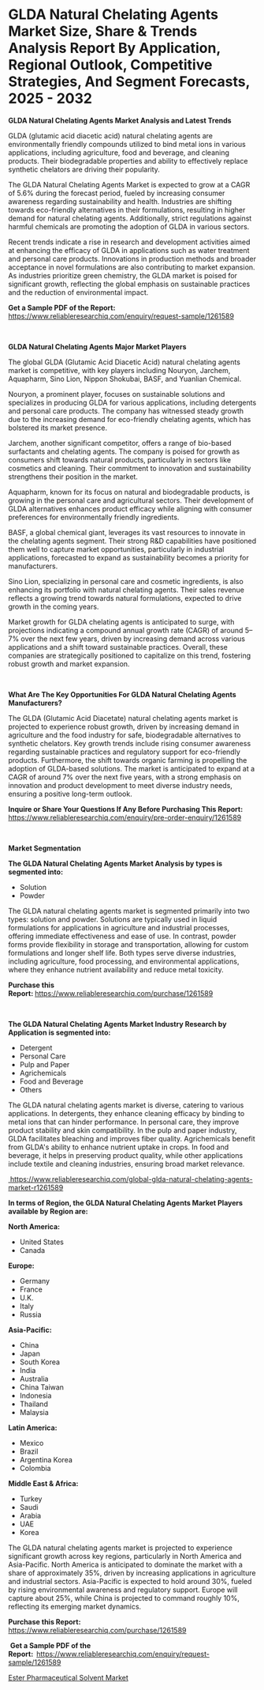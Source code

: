 <p><h1>GLDA Natural Chelating Agents Market Size, Share & Trends Analysis Report By Application, Regional Outlook, Competitive Strategies, And Segment Forecasts, 2025 - 2032</h1></p><p><strong>GLDA Natural Chelating Agents Market Analysis and Latest Trends</strong></p>
<p><p>GLDA (glutamic acid diacetic acid) natural chelating agents are environmentally friendly compounds utilized to bind metal ions in various applications, including agriculture, food and beverage, and cleaning products. Their biodegradable properties and ability to effectively replace synthetic chelators are driving their popularity. </p><p>The GLDA Natural Chelating Agents Market is expected to grow at a CAGR of 5.6% during the forecast period, fueled by increasing consumer awareness regarding sustainability and health. Industries are shifting towards eco-friendly alternatives in their formulations, resulting in higher demand for natural chelating agents. Additionally, strict regulations against harmful chemicals are promoting the adoption of GLDA in various sectors.</p><p>Recent trends indicate a rise in research and development activities aimed at enhancing the efficacy of GLDA in applications such as water treatment and personal care products. Innovations in production methods and broader acceptance in novel formulations are also contributing to market expansion. As industries prioritize green chemistry, the GLDA market is poised for significant growth, reflecting the global emphasis on sustainable practices and the reduction of environmental impact.</p></p>
<p><strong>Get a Sample PDF of the Report:&nbsp;</strong> <a href="https://www.reliableresearchiq.com/enquiry/request-sample/1261589?utm_campaign=2853&utm_medium=2&utm_source=Github&utm_content=ia&utm_term=03042025&utm_id=glda-natural-chelating-agents">https://www.reliableresearchiq.com/enquiry/request-sample/1261589</a></p>
<p>&nbsp;</p>
<p><strong>GLDA Natural Chelating Agents Major Market Players</strong></p>
<p><p>The global GLDA (Glutamic Acid Diacetic Acid) natural chelating agents market is competitive, with key players including Nouryon, Jarchem, Aquapharm, Sino Lion, Nippon Shokubai, BASF, and Yuanlian Chemical. </p><p>Nouryon, a prominent player, focuses on sustainable solutions and specializes in producing GLDA for various applications, including detergents and personal care products. The company has witnessed steady growth due to the increasing demand for eco-friendly chelating agents, which has bolstered its market presence.</p><p>Jarchem, another significant competitor, offers a range of bio-based surfactants and chelating agents. The company is poised for growth as consumers shift towards natural products, particularly in sectors like cosmetics and cleaning. Their commitment to innovation and sustainability strengthens their position in the market.</p><p>Aquapharm, known for its focus on natural and biodegradable products, is growing in the personal care and agricultural sectors. Their development of GLDA alternatives enhances product efficacy while aligning with consumer preferences for environmentally friendly ingredients.</p><p>BASF, a global chemical giant, leverages its vast resources to innovate in the chelating agents segment. Their strong R&D capabilities have positioned them well to capture market opportunities, particularly in industrial applications, forecasted to expand as sustainability becomes a priority for manufacturers.</p><p>Sino Lion, specializing in personal care and cosmetic ingredients, is also enhancing its portfolio with natural chelating agents. Their sales revenue reflects a growing trend towards natural formulations, expected to drive growth in the coming years.</p><p>Market growth for GLDA chelating agents is anticipated to surge, with projections indicating a compound annual growth rate (CAGR) of around 5–7% over the next few years, driven by increasing demand across various applications and a shift toward sustainable practices. Overall, these companies are strategically positioned to capitalize on this trend, fostering robust growth and market expansion.</p></p>
<p>&nbsp;</p>
<p><strong>What Are The Key Opportunities For GLDA Natural Chelating Agents Manufacturers?</strong></p>
<p><p>The GLDA (Glutamic Acid Diacetate) natural chelating agents market is projected to experience robust growth, driven by increasing demand in agriculture and the food industry for safe, biodegradable alternatives to synthetic chelators. Key growth trends include rising consumer awareness regarding sustainable practices and regulatory support for eco-friendly products. Furthermore, the shift towards organic farming is propelling the adoption of GLDA-based solutions. The market is anticipated to expand at a CAGR of around 7% over the next five years, with a strong emphasis on innovation and product development to meet diverse industry needs, ensuring a positive long-term outlook.</p></p>
<p><strong>Inquire or Share Your Questions If Any Before Purchasing This Report:</strong> <a href="https://www.reliableresearchiq.com/enquiry/pre-order-enquiry/1261589?utm_campaign=2853&utm_medium=2&utm_source=Github&utm_content=ia&utm_term=03042025&utm_id=glda-natural-chelating-agents">https://www.reliableresearchiq.com/enquiry/pre-order-enquiry/1261589</a></p>
<p>&nbsp;</p>
<p><strong>Market Segmentation</strong></p>
<p><strong>The GLDA Natural Chelating Agents Market Analysis by types is segmented into:</strong></p>
<p><ul><li>Solution</li><li>Powder</li></ul></p>
<p><p>The GLDA natural chelating agents market is segmented primarily into two types: solution and powder. Solutions are typically used in liquid formulations for applications in agriculture and industrial processes, offering immediate effectiveness and ease of use. In contrast, powder forms provide flexibility in storage and transportation, allowing for custom formulations and longer shelf life. Both types serve diverse industries, including agriculture, food processing, and environmental applications, where they enhance nutrient availability and reduce metal toxicity.</p></p>
<p><strong>Purchase this Report:&nbsp;</strong><a href="https://www.reliableresearchiq.com/purchase/1261589?utm_campaign=2853&utm_medium=2&utm_source=Github&utm_content=ia&utm_term=03042025&utm_id=glda-natural-chelating-agents">https://www.reliableresearchiq.com/purchase/1261589</a></p>
<p>&nbsp;</p>
<p><strong>The GLDA Natural Chelating Agents Market Industry Research by Application is segmented into:</strong></p>
<p><ul><li>Detergent</li><li>Personal Care</li><li>Pulp and Paper</li><li>Agrichemicals</li><li>Food and Beverage</li><li>Others</li></ul></p>
<p><p>The GLDA natural chelating agents market is diverse, catering to various applications. In detergents, they enhance cleaning efficacy by binding to metal ions that can hinder performance. In personal care, they improve product stability and skin compatibility. In the pulp and paper industry, GLDA facilitates bleaching and improves fiber quality. Agrichemicals benefit from GLDA's ability to enhance nutrient uptake in crops. In food and beverage, it helps in preserving product quality, while other applications include textile and cleaning industries, ensuring broad market relevance.</p></p>
<p><a href="https://www.reliableresearchiq.com/global-glda-natural-chelating-agents-market-r1261589?utm_campaign=2853&utm_medium=2&utm_source=Github&utm_content=ia&utm_term=03042025&utm_id=glda-natural-chelating-agents">&nbsp;https://www.reliableresearchiq.com/global-glda-natural-chelating-agents-market-r1261589</a></p>
<p><strong>In terms of Region, the GLDA Natural Chelating Agents Market Players available by Region are:</strong></p>
<p>
    <p> <strong> North America: </strong>
        <ul>
            <li>United States</li>
            <li>Canada</li>
        </ul>
        </p> 
    <p> <strong> Europe: </strong>
        <ul>
            <li>Germany</li>
            <li>France</li>
            <li>U.K.</li>
            <li>Italy</li>
            <li>Russia</li>
        </ul>
        </p> 
    <p> <strong> Asia-Pacific: </strong>
        <ul>
            <li>China</li>
            <li>Japan</li>
            <li>South Korea</li>
            <li>India</li>
            <li>Australia</li>
            <li>China Taiwan</li>
            <li>Indonesia</li>
            <li>Thailand</li>
            <li>Malaysia</li>
        </ul>
        </p> 
    <p> <strong> Latin America: </strong>
        <ul>
            <li>Mexico</li>
            <li>Brazil</li>
            <li>Argentina Korea</li>
            <li>Colombia</li>
        </ul>
        </p> 
    <p> <strong> Middle East & Africa: </strong>
        <ul>
            <li>Turkey</li>
            <li>Saudi</li>
            <li>Arabia</li>
            <li>UAE</li>
            <li>Korea</li>
        </ul>
    </p>
    </p>
<p><p>The GLDA natural chelating agents market is projected to experience significant growth across key regions, particularly in North America and Asia-Pacific. North America is anticipated to dominate the market with a share of approximately 35%, driven by increasing applications in agriculture and industrial sectors. Asia-Pacific is expected to hold around 30%, fueled by rising environmental awareness and regulatory support. Europe will capture about 25%, while China is projected to command roughly 10%, reflecting its emerging market dynamics.</p></p>
<p><strong>Purchase this Report: </strong><a href="https://www.reliableresearchiq.com/purchase/1261589?utm_campaign=2853&utm_medium=2&utm_source=Github&utm_content=ia&utm_term=03042025&utm_id=glda-natural-chelating-agents">https://www.reliableresearchiq.com/purchase/1261589</a></p>
<p>&nbsp;<strong>Get a Sample PDF of the Report:&nbsp;&nbsp;</strong><a href="https://www.reliableresearchiq.com/enquiry/request-sample/1261589?utm_campaign=2853&utm_medium=2&utm_source=Github&utm_content=ia&utm_term=03042025&utm_id=glda-natural-chelating-agents">https://www.reliableresearchiq.com/enquiry/request-sample/1261589</a></p>
<p><strong></strong></p>
<p><p><a href="https://github.com/saaindosya/Market-Research-Report-List-1/blob/main/ester-pharmaceutical-solvent-market.md?utm_campaign=2853&utm_medium=2&utm_source=Github&utm_content=ia&utm_term=03042025&utm_id=glda-natural-chelating-agents">Ester Pharmaceutical Solvent Market</a></p></p>